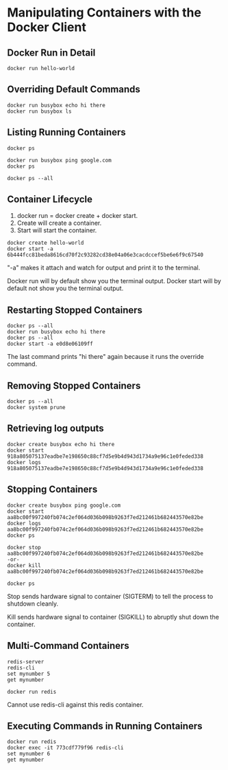 # Manipulating Containers with the Docker Client

## Docker Run in Detail

```
docker run hello-world
```

## Overriding Default Commands

```
docker run busybox echo hi there
docker run busybox ls
```

## Listing Running Containers

```
docker ps

docker run busybox ping google.com
docker ps

docker ps --all
```

## Container Lifecycle

1. docker run = docker create + docker start.
2. Create will create a container.
3. Start will start the container.

```
docker create hello-world
docker start -a 6b444fcc81beda8616cd70f2c93282cd38e04a06e3cacdccef5be6e6f9c67540
```

"-a" makes it attach and watch for output and print it to the terminal.

Docker run will by default show you the terminal output. 
Docker start will by default not show you the terminal output.

## Restarting Stopped Containers

```
docker ps --all
docker run busybox echo hi there
docker ps --all
docker start -a e0d8e06109ff
```

The last command prints "hi there" again because it runs the override command.

## Removing Stopped Containers

```
docker ps --all
docker system prune
```

## Retrieving log outputs

```
docker create busybox echo hi there
docker start 918a805075137eadbe7e198650c88cf7d5e9b4d943d1734a9e96c1e0feded338
docker logs 918a805075137eadbe7e198650c88cf7d5e9b4d943d1734a9e96c1e0feded338
```

## Stopping Containers

```
docker create busybox ping google.com
docker start aa8bc00f997240fb074c2ef064d036b098b9263f7ed212461b682443570e82be
docker logs aa8bc00f997240fb074c2ef064d036b098b9263f7ed212461b682443570e82be
docker ps

docker stop aa8bc00f997240fb074c2ef064d036b098b9263f7ed212461b682443570e82be
-or-
docker kill aa8bc00f997240fb074c2ef064d036b098b9263f7ed212461b682443570e82be

docker ps
```

Stop sends hardware signal to container (SIGTERM) to tell the process to shutdown cleanly.

Kill sends hardware signal to container (SIGKILL) to abruptly shut down the container.

## Multi-Command Containers

```
redis-server
redis-cli
set mynumber 5
get mynumber
```

```
docker run redis
```

Cannot use redis-cli against this redis container.

## Executing Commands in Running Containers

```
docker run redis
docker exec -it 773cdf779f96 redis-cli
set mynumber 6
get mynumber
```
